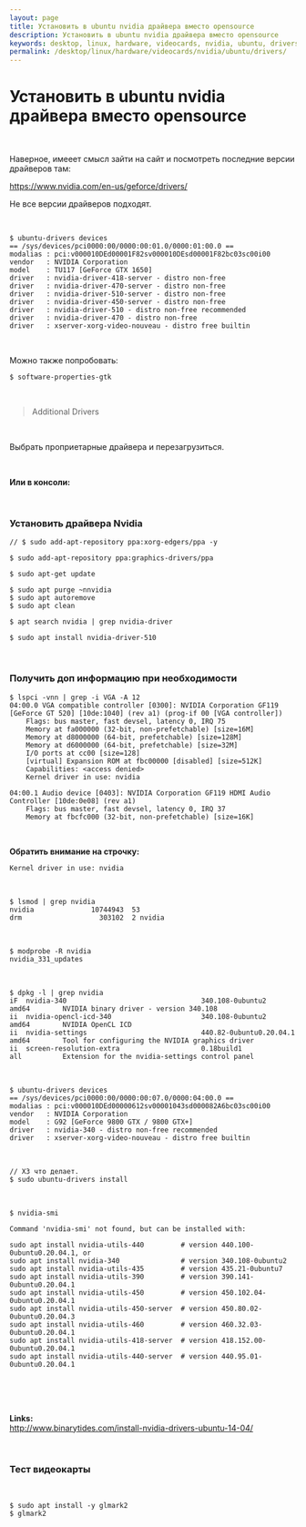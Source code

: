 ```yaml
---
layout: page
title: Установить в ubuntu nvidia драйвера вместо opensource
description: Установить в ubuntu nvidia драйвера вместо opensource
keywords: desktop, linux, hardware, videocards, nvidia, ubuntu, drivers
permalink: /desktop/linux/hardware/videocards/nvidia/ubuntu/drivers/
---
```


# Установить в ubuntu nvidia драйвера вместо opensource



<br/>

Наверное, имееет смысл зайти на сайт и посмотреть последние версии драйверов там:

https://www.nvidia.com/en-us/geforce/drivers/

Не все версии драйверов подходят.


<br/>

```
$ ubuntu-drivers devices
== /sys/devices/pci0000:00/0000:00:01.0/0000:01:00.0 ==
modalias : pci:v000010DEd00001F82sv000010DEsd00001F82bc03sc00i00
vendor   : NVIDIA Corporation
model    : TU117 [GeForce GTX 1650]
driver   : nvidia-driver-418-server - distro non-free
driver   : nvidia-driver-470-server - distro non-free
driver   : nvidia-driver-510-server - distro non-free
driver   : nvidia-driver-450-server - distro non-free
driver   : nvidia-driver-510 - distro non-free recommended
driver   : nvidia-driver-470 - distro non-free
driver   : xserver-xorg-video-nouveau - distro free builtin
```


<br/>

Можно также попробовать:

    $ software-properties-gtk

<br/>

> Additional Drivers

<br/>

Выбрать проприетарные драйвера и перезагрузиться.

<br/>

**Или в консоли:**

<br/>

### Установить драйвера Nvidia

    // $ sudo add-apt-repository ppa:xorg-edgers/ppa -y

    $ sudo add-apt-repository ppa:graphics-drivers/ppa

    $ sudo apt-get update

    $ sudo apt purge ~nnvidia
    $ sudo apt autoremove
    $ sudo apt clean

    $ apt search nvidia | grep nvidia-driver

    $ sudo apt install nvidia-driver-510


<!--

<br/>

### Удалить установленные драйвера Nvidia и установить opensource nouveau

Ченый экран GUI не стартует. В общем проблемы с драйверами от Nvidia. Пока не удалил, GUI не стартовали.

<br/>

    $ sudo dpkg -P $(dpkg -l | grep nvidia-driver | awk '{print $2}')

    $ sudo apt autoremove -y

    $ sudo apt install xserver-xorg-video-nouveau

    $ sudo reboot

-->

<br/>

### Получить доп информацию при необходимости

    $ lspci -vnn | grep -i VGA -A 12
    04:00.0 VGA compatible controller [0300]: NVIDIA Corporation GF119 [GeForce GT 520] [10de:1040] (rev a1) (prog-if 00 [VGA controller])
    	Flags: bus master, fast devsel, latency 0, IRQ 75
    	Memory at fa000000 (32-bit, non-prefetchable) [size=16M]
    	Memory at d8000000 (64-bit, prefetchable) [size=128M]
    	Memory at d6000000 (64-bit, prefetchable) [size=32M]
    	I/O ports at cc00 [size=128]
    	[virtual] Expansion ROM at fbc00000 [disabled] [size=512K]
    	Capabilities: <access denied>
    	Kernel driver in use: nvidia

    04:00.1 Audio device [0403]: NVIDIA Corporation GF119 HDMI Audio Controller [10de:0e08] (rev a1)
    	Flags: bus master, fast devsel, latency 0, IRQ 37
    	Memory at fbcfc000 (32-bit, non-prefetchable) [size=16K]

<br/>

**Обратить внимание на строчку:**

    Kernel driver in use: nvidia

<br/>

    $ lsmod | grep nvidia
    nvidia              10744943  53
    drm                   303102  2 nvidia

<br/>

    $ modprobe -R nvidia
    nvidia_331_updates

<br/>

    $ dpkg -l | grep nvidia
    iF  nvidia-340                                 340.108-0ubuntu2                    amd64        NVIDIA binary driver - version 340.108
    ii  nvidia-opencl-icd-340                      340.108-0ubuntu2                    amd64        NVIDIA OpenCL ICD
    ii  nvidia-settings                            440.82-0ubuntu0.20.04.1             amd64        Tool for configuring the NVIDIA graphics driver
    ii  screen-resolution-extra                    0.18build1                          all          Extension for the nvidia-settings control panel

<br/>

    $ ubuntu-drivers devices
    == /sys/devices/pci0000:00/0000:00:07.0/0000:04:00.0 ==
    modalias : pci:v000010DEd00000612sv00001043sd000082A6bc03sc00i00
    vendor   : NVIDIA Corporation
    model    : G92 [GeForce 9800 GTX / 9800 GTX+]
    driver   : nvidia-340 - distro non-free recommended
    driver   : xserver-xorg-video-nouveau - distro free builtin

<br/>

    // ХЗ что делает.
    $ sudo ubuntu-drivers install

<br/>

    $ nvidia-smi

    Command 'nvidia-smi' not found, but can be installed with:

    sudo apt install nvidia-utils-440         # version 440.100-0ubuntu0.20.04.1, or
    sudo apt install nvidia-340               # version 340.108-0ubuntu2
    sudo apt install nvidia-utils-435         # version 435.21-0ubuntu7
    sudo apt install nvidia-utils-390         # version 390.141-0ubuntu0.20.04.1
    sudo apt install nvidia-utils-450         # version 450.102.04-0ubuntu0.20.04.1
    sudo apt install nvidia-utils-450-server  # version 450.80.02-0ubuntu0.20.04.3
    sudo apt install nvidia-utils-460         # version 460.32.03-0ubuntu0.20.04.1
    sudo apt install nvidia-utils-418-server  # version 418.152.00-0ubuntu0.20.04.1
    sudo apt install nvidia-utils-440-server  # version 440.95.01-0ubuntu0.20.04.1

<br/><br/><br/>

**Links:**  
http://www.binarytides.com/install-nvidia-drivers-ubuntu-14-04/



<br/>

### Тест видеокарты

<br/>


```
$ sudo apt install -y glmark2
$ glmark2
```
